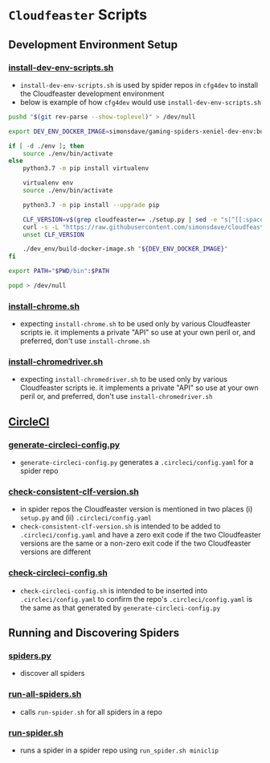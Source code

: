 # ```Cloudfeaster``` Scripts

## Development Environment Setup

### [install-dev-env-scripts.sh](install-dev-env-scripts.sh)

* ```install-dev-env-scripts.sh``` is used by spider repos in ```cfg4dev```
  to install the Cloudfeaster development environment
* below is example of how ```cfg4dev``` would use ```install-dev-env-scripts.sh```

```bash
pushd "$(git rev-parse --show-toplevel)" > /dev/null

export DEV_ENV_DOCKER_IMAGE=simonsdave/gaming-spiders-xeniel-dev-env:build

if [ -d ./env ]; then
    source ./env/bin/activate
else
    python3.7 -m pip install virtualenv

    virtualenv env
    source ./env/bin/activate

    python3.7 -m pip install --upgrade pip

    CLF_VERSION=v$(grep cloudfeaster== ./setup.py | sed -e "s|^[[:space:]]*['\"]cloudfeaster==||g" | sed -e "s|['\"].*$||g")
    curl -s -L "https://raw.githubusercontent.com/simonsdave/cloudfeaster/${CLF_VERSION}/bin/install-dev-env-scripts.sh" | bash -s --
    unset CLF_VERSION

    ./dev_env/build-docker-image.sh "${DEV_ENV_DOCKER_IMAGE}"
fi

export PATH="$PWD/bin":$PATH

popd > /dev/null
```

### [install-chrome.sh](install-chrome.sh)

* expecting ```install-chrome.sh``` to be used only by various Cloudfeaster
  scripts ie. it implements a private "API" so use at your own peril
  or, and preferred, don't use ```install-chrome.sh```

### [install-chromedriver.sh](install-chromedriver.sh)

* expecting ```install-chromedriver.sh``` to be used only by various Cloudfeaster
  scripts ie. it implements a private "API" so use at your own peril
  or, and preferred, don't use ```install-chromedriver.sh```

## [CircleCI](https://circleci.com)

### [generate-circleci-config.py](generate-circleci-config.py)

* ```generate-circleci-config.py``` generates a ```.circleci/config.yaml```
  for a spider repo

### [check-consistent-clf-version.sh](check-consistent-clf-version.sh)

* in spider repos the Cloudfeaster version is mentioned in two places (i) ```setup.py```
  and (ii) ```.circleci/config.yaml```
* ```check-consistent-clf-version.sh``` is intended to be added to ```.circleci/config.yaml```
  and have a zero exit code if the two Cloudfeaster versions are the same or
  a non-zero exit code if the two Cloudfeaster versions are different

### [check-circleci-config.sh](check-circleci-config.sh)

* ```check-circleci-config.sh``` is intended to be inserted into ```.circleci/config.yaml```
  to confirm the repo's ```.circleci/config.yaml``` is the same as
  that generated by ```generate-circleci-config.py```

## Running and Discovering Spiders

### [spiders.py](spiders.py)

* discover all spiders

### [run-all-spiders.sh](run-all-spiders.sh)

* calls ```run-spider.sh``` for all spiders in a repo

### [run-spider.sh](run-spider.sh)

* runs a spider in a spider repo using ```run_spider.sh miniclip```
